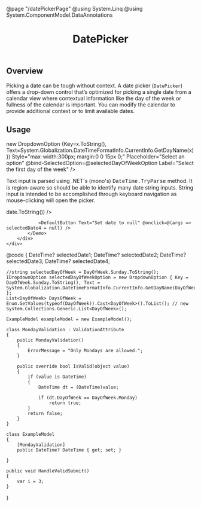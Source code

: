 ﻿@page "/datePickerPage"
@using System.Linq
@using System.ComponentModel.DataAnnotations

<header class="root">
    <h1 class="title">DatePicker</h1>
</header>
<div class="section" style="transition-delay: 0s;">
    <div id="overview" tabindex="-1">
        <h2 class="subHeading hiddenContent">Overview</h2>
    </div>
    <div class="content">
        <div class="ms-Markdown">
            <p>
                Picking a date can be tough without context. A date picker (<code>DatePicker</code>) offers a drop-down control that’s optimized for picking a single date from a calendar view where contextual information like the day of the week or fullness of the calendar is important. You can modify the calendar to provide additional context or to limit available dates.
            </p>
        </div>
    </div>
</div>
<div class="section" style="transition-delay: 0s;">
    <div id="overview" tabindex="-1">
        <h2 class="subHeading">Usage</h2>
    </div>
    <div>
        <div class="subSection">
            <Demo Header="Basic DatePicker" Key="1" MetadataPath="DatePickerPage">
                <DatePicker AllowTextInput="false"
                            Style="max-width:300px; margin:0 0 15px 0;"
                            @bind-Value="selectedDate1"
                            Placeholder="Select a date..."
                            FirstDayOfWeek=@((DayOfWeek)Enum.Parse(typeof(DayOfWeek), selectedDayOfWeekOption?.Key)) />
                <Dropdown ItemsSource=@DaysOfWeek.Select(x=>new DropdownOption {Key=x.ToString(), Text=System.Globalization.DateTimeFormatInfo.CurrentInfo.GetDayName(x) })
                          Style="max-width:300px; margin:0 0 15px 0;"
                          Placeholder="Select an option"
                          @bind-SelectedOption=@selectedDayOfWeekOption
                          Label="Select the first day of the week" />
            </Demo>
        </div>
        <div class="subSection">
            <Demo Header="DatePicker Required" Key="2" MetadataPath="DatePickerPage">
                <DatePicker AllowTextInput="false"
                            Style="max-width:300px; margin:0 0 15px 0;"
                            IsRequired="true"
                            @bind-Value="selectedDate2"
                            Placeholder="Select a date..." />
            </Demo>
        </div>
        <div class="subSection">
            <Demo Header="DatePicker Disabled" Key="3" MetadataPath="DatePickerPage">
                <DatePicker AllowTextInput="false"
                            Style="max-width:300px; margin:0 0 15px 0;"
                            Disabled="true"
                            @bind-Value="selectedDate2"
                            Placeholder="Select a date..." />
                <DatePicker AllowTextInput="false"
                            Style="max-width:300px; margin:0 0 15px 0;"
                            Disabled="true"
                            Label="Disabled (with Label)"
                            @bind-Value="selectedDate2"
                            Placeholder="Select a date..." />
            </Demo>
        </div>
        <div class="subSection">
            <Demo Header="DatePicker allows input date string" Key="4" MetadataPath="CalendarPage">
                <p>
                    Text input is parsed using .NET's (mono's) <span style="font-family:Courier">DateTime.TryParse</span> method.  It is region-aware so should be able to identify many date string inputs.
                    String input is intended to be accomplished through keyboard navigation as mouse-clicking will open the picker.
                </p>
                <DatePicker AllowTextInput="true"
                            Style="max-width:300px; margin:0 0 15px 0;"
                            Label="DatePicker with string date input"
                            @bind-Value="selectedDate3"
                            Placeholder="Select a date..." />
            </Demo>
        </div>
        <div class="subSection">
            <Demo Header="DatePicker with Blazor Forms Validation" Key="5" MetadataPath="CalendarPage">
                <EditForm Model=@exampleModel OnValidSubmit=@HandleValidSubmit>
                    <DataAnnotationsValidator />
                    <FluentUIValidationSummary />
                    <DatePicker @bind-Value=@exampleModel.DateTime ShowMonthPickerAsOverlay="true" />
                    <SubmitButton Text="Submit" />
                </EditForm>
            </Demo>
        </div>
        <div class="subSection">
            <Demo Header="DatePicker with TimePicker" Key="6" MetadataPath="DatePickerPage">
                <DatePicker AllowTextInput="false"
                            Style="max-width:300px; margin:0 0 15px 0;"
                            IsMonthPickerVisible="false"
                            IsTimePickerVisible="true"
                            @bind-Value="selectedDate4"
                            Placeholder="Select a date..."
                            FormatDate=@((date) => date.ToString()) />

                <DefaultButton Text="Set date to null" @onclick=@(args => selectedDate4 = null) />
            </Demo>
        </div>
    </div>
</div>
@code {
    DateTime? selectedDate1;
    DateTime? selectedDate2;
    DateTime? selectedDate3;
    DateTime? selectedDate4;


    //string selectedDayOfWeek = DayOfWeek.Sunday.ToString();
    IDropdownOption selectedDayOfWeekOption = new DropdownOption { Key = DayOfWeek.Sunday.ToString(), Text = System.Globalization.DateTimeFormatInfo.CurrentInfo.GetDayName(DayOfWeek.Sunday) };
    List<DayOfWeek> DaysOfWeek = Enum.GetValues(typeof(DayOfWeek)).Cast<DayOfWeek>().ToList(); // new System.Collections.Generic.List<DayOfWeek>();

    ExampleModel exampleModel = new ExampleModel();

    class MondayValidation : ValidationAttribute
    {
        public MondayValidation()
        {
            ErrorMessage = "Only Mondays are allowed.";
        }

        public override bool IsValid(object value)
        {
            if (value is DateTime)
            {
                DateTime dt = (DateTime)value;

                if (dt.DayOfWeek == DayOfWeek.Monday)
                    return true;
            }
            return false;
        }
    }

    class ExampleModel
    {
        [MondayValidation]
        public DateTime? DateTime { get; set; }

    }

    public void HandleValidSubmit()
    {
        var i = 3;
    }



}

